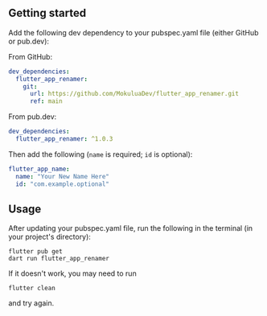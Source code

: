## Getting started

Add the following dev dependency to your pubspec.yaml file (either GitHub or pub.dev):

From GitHub:
```yaml
dev_dependencies:
  flutter_app_renamer:
    git:
      url: https://github.com/MokuluaDev/flutter_app_renamer.git
      ref: main
```

From pub.dev:
```yaml
dev_dependencies:
  flutter_app_renamer: ^1.0.3
```

Then add the following (`name` is required; `id` is optional):
```yaml
flutter_app_name:
  name: "Your New Name Here"
  id: "com.example.optional"
```

## Usage

After updating your pubspec.yaml file, run the following in the terminal (in your project's directory):

```shell
flutter pub get
dart run flutter_app_renamer
```

If it doesn't work, you may need to run

```shell
flutter clean
```

and try again.